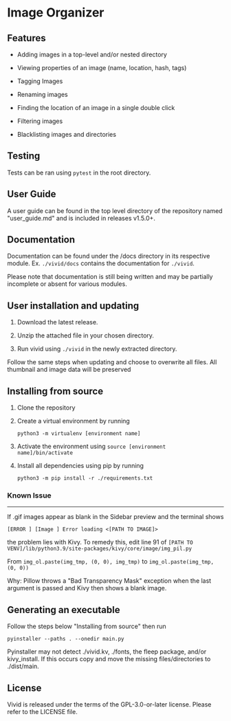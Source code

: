 # Image Organizer

## Features

- Adding images in a top-level and/or nested directory

- Viewing properties of an image (name, location, hash, tags)

- Tagging Images

- Renaming images

- Finding the location of an image in a single double click

- Filtering images

- Blacklisting images and directories

## Testing

Tests can be ran using `pytest` in the root directory.

## User Guide

A user guide can be found in the top level directory of the repository named "user_guide.md" and is included in releases v1.5.0+.

## Documentation

Documentation can be found under the /docs directory in its respective module. Ex. `./vivid/docs` contains the documentation for `./vivid`.

Please note that documentation is still being written and may be partially incomplete or absent for various modules.

## User installation and updating

1. Download the latest release.

2. Unzip the attached file in your chosen directory.

3. Run vivid using `./vivid` in the newly extracted directory.

Follow the same steps when updating and choose to overwrite all files. All thumbnail and image data will be preserved

## Installing from source

1. Clone the repository

2. Create a virtual environment by running

   `python3 -m virtualenv [environment name]`

3. Activate the environment using
   `source [environment name]/bin/activate`

4. Install all dependencies using pip by running

   `python3 -m pip install -r ./requirements.txt`

### Known Issue

---

If .gif images appear as blank in the Sidebar preview and the terminal shows

`[ERROR ] [Image ] Error loading <[PATH TO IMAGE]>`

the problem lies with Kivy. To remedy this, edit line 91 of `[PATH TO VENV]/lib/python3.9/site-packages/kivy/core/image/img_pil.py`

From `img_ol.paste(img_tmp, (0, 0), img_tmp)` to `img_ol.paste(img_tmp, (0, 0))`

Why: Pillow throws a "Bad Transparency Mask" exception when the last argument is passed and Kivy then shows a blank image.

## Generating an executable

Follow the steps below "Installing from source" then run

`pyinstaller --paths . --onedir main.py`

Pyinstaller may not detect ./vivid.kv, ./fonts, the fleep package, and/or kivy_install. If this occurs copy and move the missing files/directories to ./dist/main.

## License

Vivid is released under the terms of the GPL-3.0-or-later license. Please refer to the LICENSE file.

